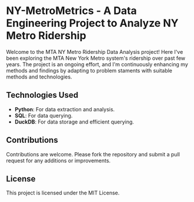 # NY-MetroMetrics - A Data Engineering Project to Analyze NY Metro Ridership

Welcome to the MTA NY Metro Ridership Data Analysis project! Here I've been exploring the MTA New York Metro system's ridership over past few years. The project is an ongoing effort, and I'm continuously enhancing my methods and findings by adapting to problem staments with suitable methods and technologies.

## Technologies Used
- **Python**: For data extraction and analysis.
- **SQL**: For data querying.
- **DuckDB**: For data storage and efficient querying.

## Contributions
Contributions are welcome. Please fork the repository and submit a pull request for any additions or improvements.

## License
This project is licensed under the MIT License.